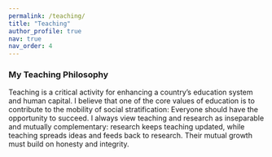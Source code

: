 ```yaml
---
permalink: /teaching/
title: "Teaching"
author_profile: true
nav: true
nav_order: 4
---
```


### My Teaching Philosophy

Teaching is a critical activity for enhancing a country’s education system and human capital. I believe that one of the core values of education is to contribute to the mobility of social stratification: Everyone should have the opportunity to succeed. I always view teaching and research as inseparable and mutually complementary: research keeps teaching updated, while teaching spreads ideas and feeds back to research. Their mutual growth must build on honesty and integrity.


